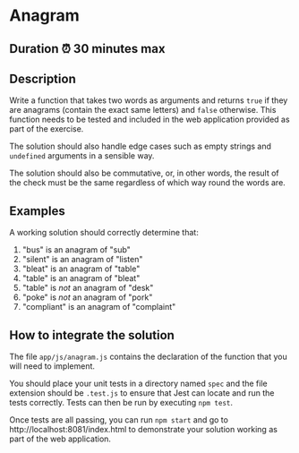 # Anagram

## Duration ⏰ 30 minutes max

## Description

Write a function that takes two words as arguments and returns `true` if they are anagrams (contain the exact same letters) and `false` otherwise.  This function needs to be tested and included in the web application provided as part of the exercise.

The solution should also handle edge cases such as empty strings and `undefined` arguments in a sensible way.

The solution should also be commutative, or, in other words, the result of the check must be the same regardless of which way round the words are.

## Examples

A working solution should correctly determine that:

1. "bus" is an anagram of "sub"
2. "silent" is an anagram of "listen"
3. "bleat" is an anagram of "table"
4. "table" is an anagram of "bleat"
5. "table" is _not_ an anagram of "desk"
6. "poke" is _not_ an anagram of "pork"
7. "compliant" is an anagram of "complaint"

## How to integrate the solution

The file `app/js/anagram.js` contains the declaration of the function that you will need to implement.

You should place your unit tests in a directory named `spec` and the file extension should be `.test.js` to ensure that Jest can locate and run the tests correctly.  Tests can then be run by executing `npm test`.  

Once tests are all passing, you can run `npm start` and go to http://localhost:8081/index.html to demonstrate your solution working as part of the web application.
